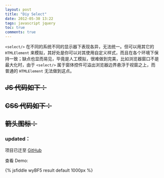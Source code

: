 ```yaml
---
layout: post
title: "Diy Select"
date: 2012-05-30 13:22
tags: javascript jquery
toc: true
comments: true
---
```


`<select/>` 在不同的系统不同的显示器下表现各异，无法统一。但可以用其它的 `HTMLElement` 来模拟，其好处是你可以对其使用自定义样式，而且在各个环境下保持一致；缺点也显而易见，毕竟是人工模拟，很难做到完美，比如浏览器窗口不是最大化时，由于 `<select/>` 属于窗体控件可溢出浏览器边界悬浮于视窗之上，而普通的 `HTMLElement` 无法做到这点。

## ~~JS 代码如下：~~
 

## ~~CSS 代码如下：~~


## ~~箭头图标：~~

### updated：

项目已迁至 [GitHub](https://github.com/RoshanWu/diySelect)

查看 Demo:

{% jsfiddle wyBF5 result default 1000px %}
